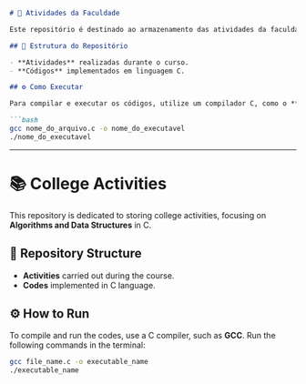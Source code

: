 ```markdown
# 🏫 Atividades da Faculdade

Este repositório é destinado ao armazenamento das atividades da faculdade, focando em **Algoritmos e Estruturas de Dados** em C.

## 📂 Estrutura do Repositório

- **Atividades** realizadas durante o curso.
- **Códigos** implementados em linguagem C.

## ⚙️ Como Executar

Para compilar e executar os códigos, utilize um compilador C, como o **GCC**. Execute os seguintes comandos no terminal:

```bash
gcc nome_do_arquivo.c -o nome_do_executavel
./nome_do_executavel
```

---

# 📚 College Activities

This repository is dedicated to storing college activities, focusing on **Algorithms and Data Structures** in C.

## 📂 Repository Structure

- **Activities** carried out during the course.
- **Codes** implemented in C language.

## ⚙️ How to Run

To compile and run the codes, use a C compiler, such as **GCC**. Run the following commands in the terminal:

```bash
gcc file_name.c -o executable_name
./executable_name
```
```

